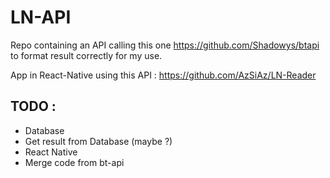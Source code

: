 # LN-API

Repo containing an API calling this one https://github.com/Shadowys/btapi to format result correctly for my use.		

App in React-Native using this API : https://github.com/AzSiAz/LN-Reader		


## TODO : 		
- Database
- Get result from Database (maybe ?)
- React Native
- Merge code from bt-api
